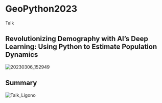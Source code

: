 # GeoPython2023
Talk
## Revolutionizing Demography with AI’s Deep Learning: Using Python to Estimate Population Dynamics

![20230306_152949](https://github.com/lisahligono/GeoPython2023/assets/72496335/e10df81f-5b23-4066-9aec-583df9846296)

## Summary

![Talk_Ligono](https://github.com/lisahligono/GeoPython2023/assets/72496335/71c6c5e1-fd63-4b47-b78a-487785512abd)
